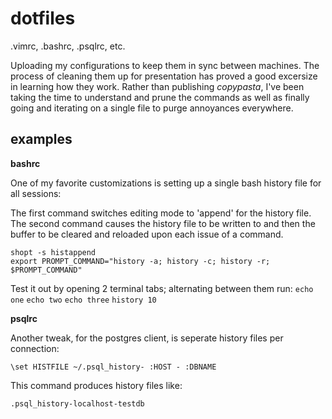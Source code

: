 dotfiles
========

.vimrc, .bashrc, .psqlrc, etc.

Uploading my configurations to keep them in sync between machines. The process of cleaning them up for presentation has proved a good excersize in learning how they work. Rather than publishing _copypasta_, I've been taking the time to understand and prune the commands as well as finally going and iterating on a single file to purge annoyances everywhere.

examples
--------

__bashrc__

One of my favorite customizations is setting up a single bash history file for all sessions:

The first command switches editing mode to 'append' for the history file. The second command causes the history file to be written to and then the buffer to be cleared and reloaded upon each issue of a command.

    shopt -s histappend
    export PROMPT_COMMAND="history -a; history -c; history -r; $PROMPT_COMMAND"

Test it out by opening 2 terminal tabs; alternating between them run: `echo one` `echo two` `echo three` `history 10`

__psqlrc__

Another tweak, for the postgres client, is seperate history files per connection:

    \set HISTFILE ~/.psql_history- :HOST - :DBNAME

This command produces history files like:

    .psql_history-localhost-testdb
